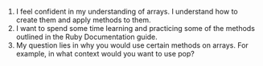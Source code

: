 1. I feel confident in my understanding of arrays. I understand how to create them and apply methods to them.
1. I want to spend some time learning and practicing some of the methods outlined in the Ruby Documentation guide.
1. My question lies in why you would use certain methods on arrays. For example, in what context would you want to use pop?
